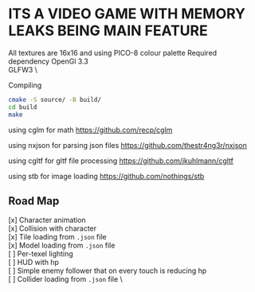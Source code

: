 # ITS A VIDEO GAME WITH MEMORY LEAKS BEING MAIN FEATURE

All textures are 16x16 and using PICO-8 colour palette
Required dependency
OpenGl 3.3 \
GLFW3 \

Compiling

```bash
cmake -S source/ -B build/
cd build
make
```

using cglm for math
<https://github.com/recp/cglm>

using nxjson for parsing json files
<https://github.com/thestr4ng3r/nxjson>

using cgltf for gltf file processing
<https://github.com/jkuhlmann/cgltf>

using stb for image loading
<https://github.com/nothings/stb>

## Road Map

[x] Character animation \
[x] Collision with character \
[x] Tile loading from `.json` file \
[x] Model loading from `.json` file \
[ ] Per-texel lighting \
[ ] HUD with hp \
[ ] Simple enemy follower that on every touch is reducing hp \
[ ] Collider loading from `.json` file \
